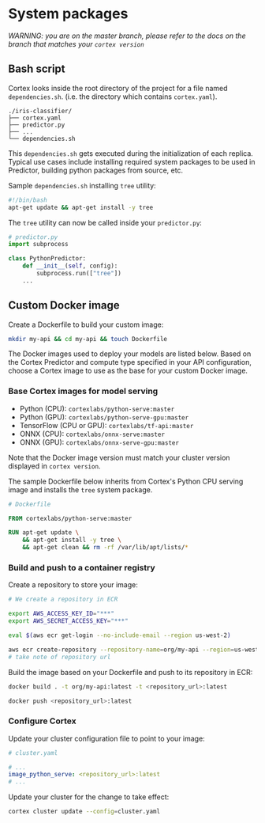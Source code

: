 # System packages

_WARNING: you are on the master branch, please refer to the docs on the branch that matches your `cortex version`_

## Bash script

Cortex looks inside the root directory of the project for a file named `dependencies.sh`. (i.e. the directory which contains `cortex.yaml`).

```text
./iris-classifier/
├── cortex.yaml
├── predictor.py
├── ...
└── dependencies.sh
```

This `dependencies.sh` gets executed during the initialization of each replica. Typical use cases include installing required system packages to be used in Predictor, building python packages from source, etc.

Sample `dependencies.sh` installing `tree` utility:
```bash
#!/bin/bash
apt-get update && apt-get install -y tree
```

The `tree` utility can now be called inside your `predictor.py`:

```python
# predictor.py
import subprocess

class PythonPredictor:
    def __init__(self, config):
        subprocess.run(["tree"])
    ...
```

## Custom Docker image

Create a Dockerfile to build your custom image:

```bash
mkdir my-api && cd my-api && touch Dockerfile
```

The Docker images used to deploy your models are listed below. Based on the Cortex Predictor and compute type specified in your API configuration, choose a Cortex image to use as the base for your custom Docker image.

### Base Cortex images for model serving

<!-- CORTEX_VERSION_BRANCH_STABLE x5 -->
* Python (CPU): `cortexlabs/python-serve:master`
* Python (GPU): `cortexlabs/python-serve-gpu:master`
* TensorFlow (CPU or GPU): `cortexlabs/tf-api:master`
* ONNX (CPU): `cortexlabs/onnx-serve:master`
* ONNX (GPU): `cortexlabs/onnx-serve-gpu:master`

Note that the Docker image version must match your cluster version displayed in `cortex version`.

The sample Dockerfile below inherits from Cortex's Python CPU serving image and installs the `tree` system package.

<!-- CORTEX_VERSION_BRANCH_STABLE -->
```dockerfile
# Dockerfile

FROM cortexlabs/python-serve:master

RUN apt-get update \
    && apt-get install -y tree \
    && apt-get clean && rm -rf /var/lib/apt/lists/*
```

### Build and push to a container registry

Create a repository to store your image:

```bash
# We create a repository in ECR

export AWS_ACCESS_KEY_ID="***"
export AWS_SECRET_ACCESS_KEY="***"

eval $(aws ecr get-login --no-include-email --region us-west-2)

aws ecr create-repository --repository-name=org/my-api --region=us-west-2
# take note of repository url
```

Build the image based on your Dockerfile and push to its repository in ECR:

```bash
docker build . -t org/my-api:latest -t <repository_url>:latest

docker push <repository_url>:latest
```

### Configure Cortex

Update your cluster configuration file to point to your image:

```yaml
# cluster.yaml

# ...
image_python_serve: <repository_url>:latest
# ...
```

Update your cluster for the change to take effect:

```bash
cortex cluster update --config=cluster.yaml
```
